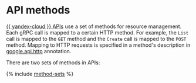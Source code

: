 # API methods

[{{ yandex-cloud }} APIs](https://github.com/yandex-cloud/cloudapi) use a set of methods for resource management. Each gRPC call is mapped to a certain HTTP method. For example, the `List` call is mapped to the `GET` method and the `Create` call is mapped to the `POST` method. Mapping to HTTP requests is specified in a method's description in [google.api.http](https://github.com/googleapis/googleapis/blob/master/google/api/http.proto) annotation.

There are two sets of methods in APIs:

{% include [method-sets](../_includes/method-sets.md) %}
